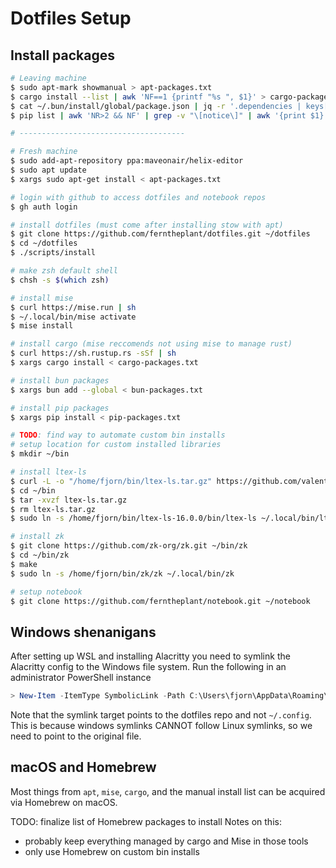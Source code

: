 # Dotfiles Setup

## Install packages

```bash
# Leaving machine
$ sudo apt-mark showmanual > apt-packages.txt
$ cargo install --list | awk 'NF==1 {printf "%s ", $1}' > cargo-packages.txt
$ cat ~/.bun/install/global/package.json | jq -r '.dependencies | keys[]' | tr -s '\n' ' ' > bun-packages.txt
$ pip list | awk 'NR>2 && NF' | grep -v "\[notice\]" | awk '{print $1}' | paste -sd " " > pip-packages.txt

# -------------------------------------

# Fresh machine
$ sudo add-apt-repository ppa:maveonair/helix-editor
$ sudo apt update
$ xargs sudo apt-get install < apt-packages.txt

# login with github to access dotfiles and notebook repos
$ gh auth login

# install dotfiles (must come after installing stow with apt)
$ git clone https://github.com/ferntheplant/dotfiles.git ~/dotfiles
$ cd ~/dotfiles
$ ./scripts/install

# make zsh default shell
$ chsh -s $(which zsh)

# install mise
$ curl https://mise.run | sh
$ ~/.local/bin/mise activate
$ mise install

# install cargo (mise reccomends not using mise to manage rust)
$ curl https://sh.rustup.rs -sSf | sh
$ xargs cargo install < cargo-packages.txt

# install bun packages
$ xargs bun add --global < bun-packages.txt

# install pip packages
$ xargs pip install < pip-packages.txt

# TODO: find way to automate custom bin installs
# setup location for custom installed libraries
$ mkdir ~/bin

# install ltex-ls
$ curl -L -o "/home/fjorn/bin/ltex-ls.tar.gz" https://github.com/valentjn/ltex-ls/releases/download/16.0.0/ltex-ls-16.0.0-linux-x64.tar.gz
$ cd ~/bin
$ tar -xvzf ltex-ls.tar.gz
$ rm ltex-ls.tar.gz
$ sudo ln -s /home/fjorn/bin/ltex-ls-16.0.0/bin/ltex-ls ~/.local/bin/ltex-ls

# install zk
$ git clone https://github.com/zk-org/zk.git ~/bin/zk
$ cd ~/bin/zk
$ make
$ sudo ln -s /home/fjorn/bin/zk/zk ~/.local/bin/zk

# setup notebook
$ git clone https://github.com/ferntheplant/notebook.git ~/notebook
```

## Windows shenanigans

After setting up WSL and installing Alacritty you need to symlink the Alacritty config to the Windows file system. Run the following in an administrator PowerShell instance

```powershell
> New-Item -ItemType SymbolicLink -Path C:\Users\fjorn\AppData\Roaming\alacritty\alacritty.toml -Target "\\wsl.localhost\Ubuntu\home\fjorn\dotfiles\alacritty\.config\alacritty\alacritty.toml"
```

Note that the symlink target points to the dotfiles repo and not `~/.config`. This is because windows symlinks CANNOT follow Linux symlinks, so we need to point to the original file.

## macOS and Homebrew

Most things from `apt`, `mise`, `cargo`, and the manual install list can be acquired via Homebrew on macOS.

TODO: finalize list of Homebrew packages to install
Notes on this:

- probably keep everything managed by cargo and Mise in those tools
- only use Homebrew on custom bin installs
